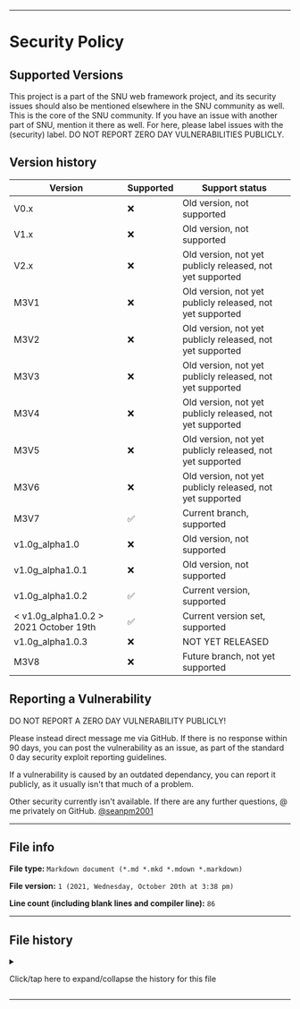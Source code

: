 
***

# Security Policy

## Supported Versions

This project is a part of the SNU web framework project, and its security issues should also be mentioned elsewhere in the SNU community as well. This is the core of the SNU community. If you have an issue with another part of SNU, mention it there as well. For here, please label issues with the (security) label. DO NOT REPORT ZERO DAY VULNERABILITIES PUBLICLY.

## Version history

| Version | Supported          | Support status |
| ------- | ------------------ |-----------------|
| V0.x | :x: | Old version, not supported |
| V1.x | :x: | Old version, not supported |
| V2.x | :x: | Old version, not yet publicly released, not yet supported |
| M3V1 | :x: | Old version, not yet publicly released, not yet supported |
| M3V2 | :x: | Old version, not yet publicly released, not yet supported |
| M3V3 | :x: | Old version, not yet publicly released, not yet supported |
| M3V4 | :x: | Old version, not yet publicly released, not yet supported |
| M3V5 | :x: | Old version, not yet publicly released, not yet supported |
| M3V6 | :x: | Old version, not yet publicly released, not yet supported |
| M3V7 | :white_check_mark: | Current branch, supported |
| v1.0g_alpha1.0   | :x: | Old version, not supported |
| v1.0g_alpha1.0.1   | :x: | Old version, not supported |
| v1.0g_alpha1.0.2   | :white_check_mark: | Current version, supported |
| < v1.0g_alpha1.0.2 > 2021 October 19th   | :white_check_mark:                | Current version set, supported |
| v1.0g_alpha1.0.3 | :x: | NOT YET RELEASED |
| M3V8 | :x: | Future branch, not yet supported |

## Reporting a Vulnerability

DO NOT REPORT A ZERO DAY VULNERABILITY PUBLICLY!

Please instead direct message me via GitHub. If there is no response within 90 days, you can post the vulnerability as an issue, as part of the standard 0 day security exploit reporting guidelines.

If a vulnerability is caused by an outdated dependancy, you can report it publicly, as it usually isn't that much of a problem.

Other security currently isn't available. If there are any further questions, @ me privately on GitHub. [@seanpm2001](https://github.com/seanpm2001/)

***

## File info

**File type:** `Markdown document (*.md *.mkd *.mdown *.markdown)`

**File version:** `1 (2021, Wednesday, October 20th at 3:38 pm)`

**Line count (including blank lines and compiler line):** `86`

***

## File history

<details><summary><p>Click/tap here to expand/collapse the history for this file</p></summary>

**Version 1 (2021, Wednesday, October 20th at 3:37 pm)**

> Changes:

> * Started the file

> * Added the supported versions section

> * Added the version history section

> * Added the reporting a vulnerability section

> * Added the file info section

> * Added the file history section

> * No other changes in version 1

**Version 2 (Coming soon)**

> Changes:

> * Coming soon!

> * No other changes in version 2

</details>

***
